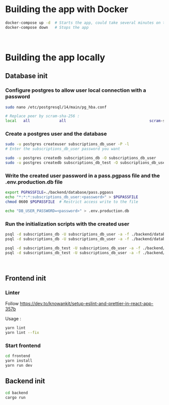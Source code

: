 # Building the app with Docker

```bash
docker-compose up -d  # Starts the app, could take several minutes on th first launch
docker-compose down   # Stops the app
```

<br />

# Building the app locally 

## Database init

### Configure postgres to allow user local connection with a password

```bash
sudo nano /etc/postgresql/14/main/pg_hba.conf

# Replace peer by scram-sha-256 :
local   all             all                                     scram-sha-256
```

### Create a postgres user and the database

```bash
sudo -u postgres createuser subscriptions_db_user -P -l
# Enter the subscriptions_db_user password you want

sudo -u postgres createdb subscriptions_db -O subscriptions_db_user
sudo -u postgres createdb subscriptions_db_test -O subscriptions_db_user
```

### Write the created user password in a pass.pgpass file and the .env.production.db file

```bash
export PGPASSFILE=./backend/database/pass.pgpass
echo "*:*:*:subscriptions_db_user:<password>" > $PGPASSFILE
chmod 0600 $PGPASSFILE  # Restrict access write to the file

echo "DB_USER_PASSWORD=<password>" > .env.production.db
```

### Run the initialization scripts with the created user

```bash
psql -d subscriptions_db -U subscriptions_db_user -a -f ./backend/database/init_table.sql
psql -d subscriptions_db -U subscriptions_db_user -a -f ./backend/database/fill_db.sql

psql -d subscriptions_db_test -U subscriptions_db_user -a -f ./backend/database/init_table.sql
psql -d subscriptions_db_test -U subscriptions_db_user -a -f ./backend/database/fill_test_db.sql
```
<br>


## Frontend init

### Linter

Follow https://dev.to/knowankit/setup-eslint-and-prettier-in-react-app-357b

Usage :

```bash
yarn lint
yarn lint --fix
```


### Start frontend

```bash
cd frontend
yarn install
yarn run dev
```

## Backend init

```bash
cd backend
cargo run
```
